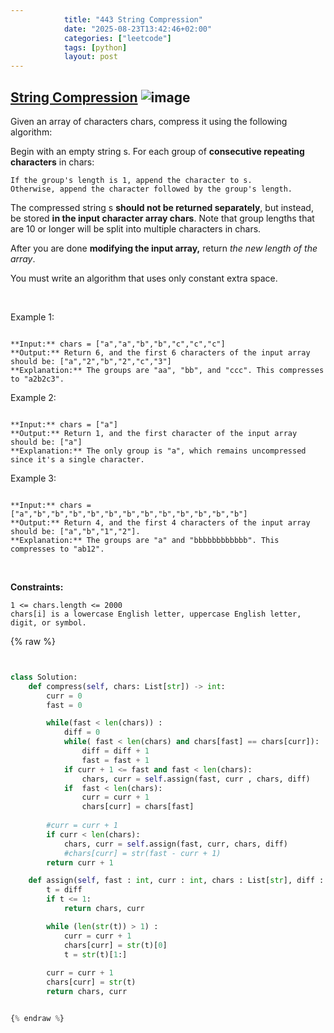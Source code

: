 ```yaml
---
            title: "443 String Compression"
            date: "2025-08-23T13:42:46+02:00"
            categories: ["leetcode"]
            tags: [python]
            layout: post
---
```

            
## [String Compression](https://leetcode.com/problems/string-compression) ![image](https://img.shields.io/badge/Difficulty-Medium-orange)

Given an array of characters chars, compress it using the following algorithm:

Begin with an empty string s. For each group of **consecutive repeating characters** in chars:

	If the group's length is 1, append the character to s.
	Otherwise, append the character followed by the group's length.

The compressed string s **should not be returned separately**, but instead, be stored **in the input character array chars**. Note that group lengths that are 10 or longer will be split into multiple characters in chars.

After you are done **modifying the input array,** return *the new length of the array*.

You must write an algorithm that uses only constant extra space.

 

Example 1:

```

**Input:** chars = ["a","a","b","b","c","c","c"]
**Output:** Return 6, and the first 6 characters of the input array should be: ["a","2","b","2","c","3"]
**Explanation:** The groups are "aa", "bb", and "ccc". This compresses to "a2b2c3".

```

Example 2:

```

**Input:** chars = ["a"]
**Output:** Return 1, and the first character of the input array should be: ["a"]
**Explanation:** The only group is "a", which remains uncompressed since it's a single character.

```

Example 3:

```

**Input:** chars = ["a","b","b","b","b","b","b","b","b","b","b","b","b"]
**Output:** Return 4, and the first 4 characters of the input array should be: ["a","b","1","2"].
**Explanation:** The groups are "a" and "bbbbbbbbbbbb". This compresses to "ab12".
```

 

**Constraints:**

	1 <= chars.length <= 2000
	chars[i] is a lowercase English letter, uppercase English letter, digit, or symbol.

{% raw %}


```python


class Solution:
    def compress(self, chars: List[str]) -> int:
        curr = 0
        fast = 0

        while(fast < len(chars)) :
            diff = 0
            while( fast < len(chars) and chars[fast] == chars[curr]):
                diff = diff + 1
                fast = fast + 1
            if curr + 1 <= fast and fast < len(chars):
                chars, curr = self.assign(fast, curr , chars, diff)
            if  fast < len(chars):
                curr = curr + 1
                chars[curr] = chars[fast]
        
        #curr = curr + 1
        if curr < len(chars):
            chars, curr = self.assign(fast, curr, chars, diff)
            #chars[curr] = str(fast - curr + 1)
        return curr + 1

    def assign(self, fast : int, curr : int, chars : List[str], diff : int) -> (List[str], int) :
        t = diff
        if t <= 1:
            return chars, curr

        while (len(str(t)) > 1) :
            curr = curr + 1
            chars[curr] = str(t)[0]
            t = str(t)[1:]
        
        curr = curr + 1
        chars[curr] = str(t)
        return chars, curr


{% endraw %}
```
